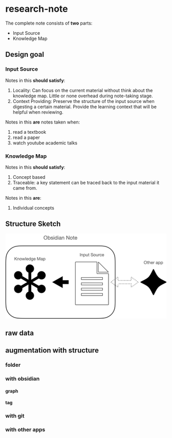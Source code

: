 # research-note

The complete note consists of **two** parts:
- Input Source
- Knowledge Map

## Design goal
### Input Source
Notes in this **should satisfy**:
1. Locality: Can focus on the current material without think about the knowledge map. Little or none overhead during note-taking stage.
2. Context Providing: Preserve the structure of the input source when digesting a certain material. Provide the learning context that will be helpful when reviewing.

Notes in this **are** notes taken when:
1. read a textbook
2. read a paper
3. watch youtube academic talks

### Knowledge Map
Notes in this **should satisfy**:
1. Concept based
2. Traceable: a key statement can be traced back to the input material it came from.

Notes in this **are**:
1. Individual concepts

## Structure Sketch

![strucure|600](media/imgs/structure.png)

## raw data

## augmentation with structure
### folder
### with obsidian
#### graph
#### tag

### with git

### with other apps
